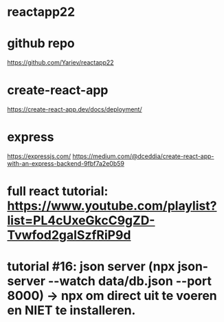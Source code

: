 # reactapp22

# github repo

https://github.com/Yariev/reactapp22

# create-react-app

https://create-react-app.dev/docs/deployment/

# express

https://expressjs.com/
https://medium.com/@dceddia/create-react-app-with-an-express-backend-9fbf7a2e0b59

# full react tutorial: https://www.youtube.com/playlist?list=PL4cUxeGkcC9gZD-Tvwfod2gaISzfRiP9d

# tutorial #16: json server (npx json-server --watch data/db.json --port 8000) -> npx om direct uit te voeren en NIET te installeren.
